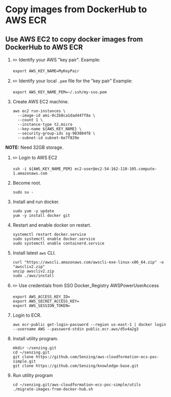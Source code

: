 # Copy images from DockerHub to AWS ECR

## Use AWS EC2 to copy docker images from DockerHub to AWS ECR

1. :pencil2: Identify your AWS "key pair".
   Example:

    ```console
    export AWS_KEY_NAME=MyKeyPair
    ```

1. :pencil2: Identify your local `.pem` file for the "key pair"
   Example:

    ```console
    export AWS_KEY_NAME_PEM=~/.ssh/my-sso.pem
    ```

1. Create AWS EC2 machine.

    ```console
    aws ec2 run-instances \
      --image-id ami-0c2b8ca1dad447f8a \
      --count 1 \
      --instance-type t2.micro
      --key-name ${AWS_KEY_NAME} \
      --security-group-ids sg-903004f8 \
      --subnet-id subnet-6e7f829e
    ```

**NOTE:** Need 32GB storage.

1. :pencil2: Login to AWS EC2

    ```console
    ssh -i ${AWS_KEY_NAME_PEM} ec2-user@ec2-54-162-110-105.compute-1.amazonaws.com
    ```

1. Become root.

    ```console
    sudo su -
    ```

1. Install and run docker.

    ```console
    sudo yum -y update
    yum -y install docker git
    ```

1. Restart and enable docker on restart.

    ```console
    systemctl restart docker.service
    sudo systemctl enable docker.service
    sudo systemctl enable containerd.service
    ```

1. Install latest `aws` CLI.

    ```console
    curl "https://awscli.amazonaws.com/awscli-exe-linux-x86_64.zip" -o "awscliv2.zip"
    unzip awscliv2.zip
    sudo ./aws/install
    ```

1. :pencil2: Use credentials from SSO Docker_Registry AWSPowerUserAccess

    ```console
    export AWS_ACCESS_KEY_ID=
    export AWS_SECRET_ACCESS_KEY=
    export AWS_SESSION_TOKEN=
    ```

1. Login to ECR.

    ```console
    aws ecr-public get-login-password --region us-east-1 | docker login --username AWS --password-stdin public.ecr.aws/d5v4a2g3
    ```

1. Install utility program.

    ```console
    mkdir ~/senzing.git
    cd ~/senzing.git
    git clone https://github.com/Senzing/aws-cloudformation-ecs-poc-simple.git
    git clone https://github.com/Senzing/knowledge-base.git
    ```

1. Run utility program

    ```console
    cd ~/senzing.git/aws-cloudformation-ecs-poc-simple/utils
    ./migrate-images-from-docker-hub.sh
    ```
